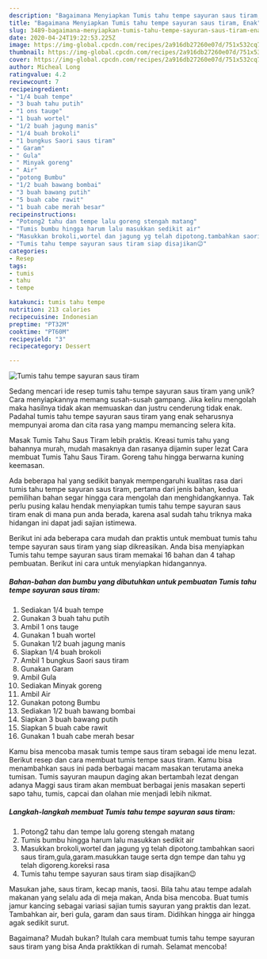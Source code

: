 ```yaml
---
description: "Bagaimana Menyiapkan Tumis tahu tempe sayuran saus tiram, Enak"
title: "Bagaimana Menyiapkan Tumis tahu tempe sayuran saus tiram, Enak"
slug: 3489-bagaimana-menyiapkan-tumis-tahu-tempe-sayuran-saus-tiram-enak
date: 2020-04-24T19:22:53.225Z
image: https://img-global.cpcdn.com/recipes/2a916db27260e07d/751x532cq70/tumis-tahu-tempe-sayuran-saus-tiram-foto-resep-utama.jpg
thumbnail: https://img-global.cpcdn.com/recipes/2a916db27260e07d/751x532cq70/tumis-tahu-tempe-sayuran-saus-tiram-foto-resep-utama.jpg
cover: https://img-global.cpcdn.com/recipes/2a916db27260e07d/751x532cq70/tumis-tahu-tempe-sayuran-saus-tiram-foto-resep-utama.jpg
author: Micheal Long
ratingvalue: 4.2
reviewcount: 7
recipeingredient:
- "1/4 buah tempe"
- "3 buah tahu putih"
- "1 ons tauge"
- "1 buah wortel"
- "1/2 buah jagung manis"
- "1/4 buah brokoli"
- "1 bungkus Saori saus tiram"
- " Garam"
- " Gula"
- " Minyak goreng"
- " Air"
- "potong Bumbu"
- "1/2 buah bawang bombai"
- "3 buah bawang putih"
- "5 buah cabe rawit"
- "1 buah cabe merah besar"
recipeinstructions:
- "Potong2 tahu dan tempe lalu goreng stengah matang"
- "Tumis bumbu hingga harum lalu masukkan sedikit air"
- "Masukkan brokoli,wortel dan jagung yg telah dipotong.tambahkan saori saus tiram,gula,garam.masukkan tauge serta dgn tempe dan tahu yg telah digoreng.koreksi rasa"
- "Tumis tahu tempe sayuran saus tiram siap disajikan😉"
categories:
- Resep
tags:
- tumis
- tahu
- tempe

katakunci: tumis tahu tempe 
nutrition: 213 calories
recipecuisine: Indonesian
preptime: "PT32M"
cooktime: "PT60M"
recipeyield: "3"
recipecategory: Dessert

---
```



![Tumis tahu tempe sayuran saus tiram](https://img-global.cpcdn.com/recipes/2a916db27260e07d/751x532cq70/tumis-tahu-tempe-sayuran-saus-tiram-foto-resep-utama.jpg)

Sedang mencari ide resep tumis tahu tempe sayuran saus tiram yang unik? Cara menyiapkannya memang susah-susah gampang. Jika keliru mengolah maka hasilnya tidak akan memuaskan dan justru cenderung tidak enak. Padahal tumis tahu tempe sayuran saus tiram yang enak seharusnya mempunyai aroma dan cita rasa yang mampu memancing selera kita.

Masak Tumis Tahu Saus Tiram lebih praktis. Kreasi tumis tahu yang bahannya murah, mudah masaknya dan rasanya dijamin super lezat Cara membuat Tumis Tahu Saus Tiram. Goreng tahu hingga berwarna kuning keemasan.

Ada beberapa hal yang sedikit banyak mempengaruhi kualitas rasa dari tumis tahu tempe sayuran saus tiram, pertama dari jenis bahan, kedua pemilihan bahan segar hingga cara mengolah dan menghidangkannya. Tak perlu pusing kalau hendak menyiapkan tumis tahu tempe sayuran saus tiram enak di mana pun anda berada, karena asal sudah tahu triknya maka hidangan ini dapat jadi sajian istimewa.


Berikut ini ada beberapa cara mudah dan praktis untuk membuat tumis tahu tempe sayuran saus tiram yang siap dikreasikan. Anda bisa menyiapkan Tumis tahu tempe sayuran saus tiram memakai 16 bahan dan 4 tahap pembuatan. Berikut ini cara untuk menyiapkan hidangannya.

<!--inarticleads1-->

##### Bahan-bahan dan bumbu yang dibutuhkan untuk pembuatan Tumis tahu tempe sayuran saus tiram:

1. Sediakan 1/4 buah tempe
1. Gunakan 3 buah tahu putih
1. Ambil 1 ons tauge
1. Gunakan 1 buah wortel
1. Gunakan 1/2 buah jagung manis
1. Siapkan 1/4 buah brokoli
1. Ambil 1 bungkus Saori saus tiram
1. Gunakan  Garam
1. Ambil  Gula
1. Sediakan  Minyak goreng
1. Ambil  Air
1. Gunakan potong Bumbu
1. Sediakan 1/2 buah bawang bombai
1. Siapkan 3 buah bawang putih
1. Siapkan 5 buah cabe rawit
1. Gunakan 1 buah cabe merah besar


Kamu bisa mencoba masak tumis tempe saus tiram sebagai ide menu lezat. Berikut resep dan cara membuat tumis tempe saus tiram. Kamu bisa menambahkan saus ini pada berbagai macam masakan terutama aneka tumisan. Tumis sayuran maupun daging akan bertambah lezat dengan adanya Maggi saus tiram akan membuat berbagai jenis masakan seperti sapo tahu, tumis, capcai dan olahan mie menjadi lebih nikmat. 

<!--inarticleads2-->

##### Langkah-langkah membuat Tumis tahu tempe sayuran saus tiram:

1. Potong2 tahu dan tempe lalu goreng stengah matang
1. Tumis bumbu hingga harum lalu masukkan sedikit air
1. Masukkan brokoli,wortel dan jagung yg telah dipotong.tambahkan saori saus tiram,gula,garam.masukkan tauge serta dgn tempe dan tahu yg telah digoreng.koreksi rasa
1. Tumis tahu tempe sayuran saus tiram siap disajikan😉


Masukan jahe, saus tiram, kecap manis, taosi. Bila tahu atau tempe adalah makanan yang selalu ada di meja makan, Anda bisa mencoba. Buat tumis jamur kancing sebagai variasi sajian tumis sayuran yang praktis dan lezat. Tambahkan air, beri gula, garam dan saus tiram. Didihkan hingga air hingga agak sedikit surut. 

Bagaimana? Mudah bukan? Itulah cara membuat tumis tahu tempe sayuran saus tiram yang bisa Anda praktikkan di rumah. Selamat mencoba!
